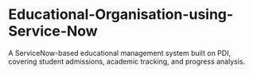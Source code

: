 # Educational-Organisation-using-Service-Now
A ServiceNow-based educational management system built on PDI, covering student admissions, academic tracking, and progress analysis.
